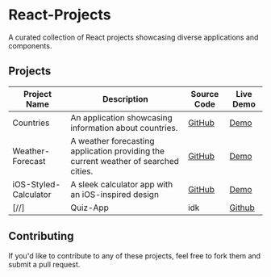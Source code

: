 # React-Projects
A curated collection of React projects showcasing diverse applications and components.

## Projects

| Project Name       | Description           | Source Code                         | Live Demo                           |
|--------------------|-----------------------|-------------------------------------|-------------------------------------|
| Countries     | An application showcasing information about countries.| [GitHub](https://github.com/Tahrim19/Countries.git) | [Demo](https://countries-tan-ten.vercel.app/)      |
| Weather-Forecast    | A weather forecasting application providing the current weather of searched cities.  | [GitHub](https://github.com/Tahrim19/Weather-Forecast.git)  | [Demo](https://weather-forecast-flame-one.vercel.app/) |
| iOS-Styled-Calculator     | A sleek calculator app with an iOS-inspired design| [GitHub](https://github.com/Tahrim19/iOS-Styled-Calculator.git)  | [Demo](https://i-os-styled-calculator.vercel.app/)      |
[//]| Quiz-App |  idk   | [Github](https://github.com/Tahrim19/Quiz-App.git) |[demo](https://quiz-app-alpha-beryl.vercel.app) |

## Contributing
If you'd like to contribute to any of these projects, feel free to fork them and submit a pull request.

